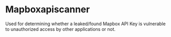 # Mapboxapiscanner
Used for determining whether a leaked/found Mapbox API Key is vulnerable to unauthorized access by other applications or not.
